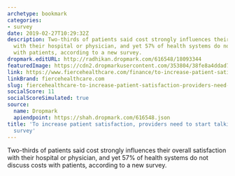 ```yaml
---
archetype: bookmark
categories:
- survey
date: 2019-02-27T10:29:32Z
description: Two-thirds of patients said cost strongly influences their overall satisfaction
  with their hospital or physician, and yet 57% of health systems do not discuss costs
  with patients, according to a new survey.
dropmark.editURL: http://radhikan.dropmark.com/616548/18093344
featuredImage: https://cdn2.dropmarkusercontent.com/353804/38fe8a4ddad7cd74a9f5f710fec3a1bbbae00c6c732251696863a7a0d81faf85/thumbnail/GettyImages-944800276-PLG.jpg?Expires=1557430063&Signature=gThTHKM8Xt8bjmHiH4Op~W4~yXRJEYaPDm~Zj11Y20aarlpjp6nNacPSqvtTzYbRdTCiGzdVhUVDc-3X7dx2C~wvi0L0fWErDgkItgQxurrR~uCw44FPj0PMDDLzyI0CgPp3V5Hwagp8jB0odF4toBJClI9APO7840UlVRR9gANhhlMKN~YeIbiHLj5nUXZkFM4IKVpiW-7T3QFEp~7tHZLxN5TeKRTr7yC8lOKIeAz-9BkQhT~3lkYaQrAaWysuHqLsAOlt8Ty~25D0QdmTWtBKIu-bIhVuORfRlcOHh9jYxOGbrOBhk~SepGpsjZ0tyAYpjKJHZVTU7F1zof4iVQ__&Key-Pair-Id=APKAITQYWVEN757ZA4KQ
link: https://www.fiercehealthcare.com/finance/to-increase-patient-satisfaction-providers-need-to-start-talking-about-costs-survey
linkBrand: fiercehealthcare.com
slug: fiercehealthcare-to-increase-patient-satisfaction-providers-need-to-start-talking-about-costs-survey
socialScore: 11
socialScoreSimulated: true
source:
  name: Dropmark
  apiendpoint: https://shah.dropmark.com/616548.json
title: 'To increase patient satisfaction, providers need to start talking about costs:
  survey'
---
```

Two-thirds of patients said cost strongly influences their overall satisfaction with their hospital or physician, and yet 57% of health systems do not discuss costs with patients, according to a new survey.